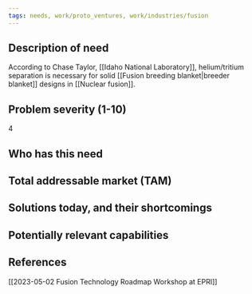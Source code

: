 ```yaml
---
tags: needs, work/proto_ventures, work/industries/fusion
---
```


## Description of need
According to Chase Taylor, [[Idaho National Laboratory]], helium/tritium separation is necessary for solid [[Fusion breeding blanket|breeder blanket]] designs in [[Nuclear fusion]].

## Problem severity (1-10)
4

## Who has this need

## Total addressable market (TAM)

## Solutions today, and their shortcomings

## Potentially relevant capabilities

## References
[[2023-05-02 Fusion Technology Roadmap Workshop at EPRI]]